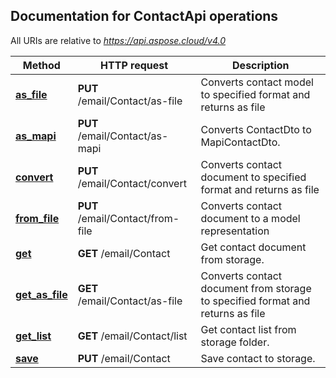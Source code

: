 
## Documentation for ContactApi operations

All URIs are relative to *https://api.aspose.cloud/v4.0*

Method | HTTP request | Description
------------- | ------------- | -------------
[**as_file**](ContactApi.md#as_file)| **PUT** /email/Contact/as-file| Converts contact model to specified format and returns as file             
[**as_mapi**](ContactApi.md#as_mapi)| **PUT** /email/Contact/as-mapi| Converts ContactDto to MapiContactDto.             
[**convert**](ContactApi.md#convert)| **PUT** /email/Contact/convert| Converts contact document to specified format and returns as file             
[**from_file**](ContactApi.md#from_file)| **PUT** /email/Contact/from-file| Converts contact document to a model representation             
[**get**](ContactApi.md#get)| **GET** /email/Contact| Get contact document from storage.             
[**get_as_file**](ContactApi.md#get_as_file)| **GET** /email/Contact/as-file| Converts contact document from storage to specified format and returns as file             
[**get_list**](ContactApi.md#get_list)| **GET** /email/Contact/list| Get contact list from storage folder.             
[**save**](ContactApi.md#save)| **PUT** /email/Contact| Save contact to storage.             

